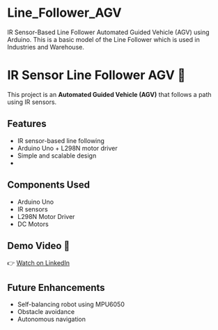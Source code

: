 # Line_Follower_AGV
IR Sensor-Based Line Follower Automated Guided Vehicle (AGV) using Arduino. This is a basic model of the Line Follower which is used in Industries and Warehouse. 

# IR Sensor Line Follower AGV 🚗

This project is an **Automated Guided Vehicle (AGV)** that follows a path using IR sensors.

## Features
- IR sensor-based line following
- Arduino Uno + L298N motor driver
- Simple and scalable design
- 
## Components Used
- Arduino Uno
- IR sensors
- L298N Motor Driver
- DC Motors

## Demo Video 🎥
👉 [Watch on LinkedIn]()

## Future Enhancements
- Self-balancing robot using MPU6050
- Obstacle avoidance
- Autonomous navigation
